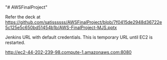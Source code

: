 "# AWSFinalProject" 

Refer the deck at https://github.com/satissssss/AWSFinalProject/blob/7f0415de2948d36722e5c125e5c650bd51454b1b/AWS-FinalProject-MJS.pptx

Jenkins URL with default credentials. This is temporary URL until EC2 is restarted.

http://ec2-44-202-239-98.compute-1.amazonaws.com:8080
